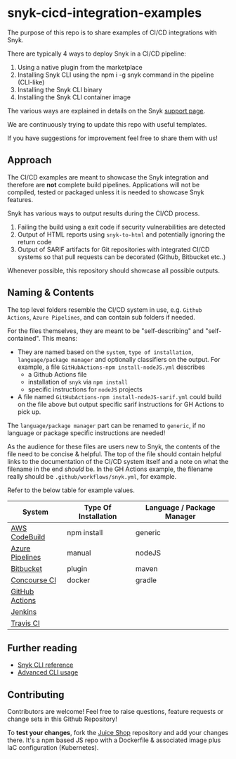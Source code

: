 # snyk-cicd-integration-examples

The purpose of this repo is to share examples of CI/CD integrations with Snyk.

There are typically 4 ways to deploy Snyk in a CI/CD pipeline:

1. Using a native plugin from the marketplace
1. Installing Snyk CLI using the npm i -g snyk command in the pipeline (CLI-like)
1. Installing the Snyk CLI binary 
1. Installing the Snyk CLI container image

The various ways are explained in details on the Snyk [support page](https://docs.snyk.io/integrations/ci-cd-integrations).

We are continuously trying to update this repo with useful templates.

If you have suggestions for improvement feel free to share them with us!

## Approach

The CI/CD examples are meant to showcase the Snyk integration and therefore are **not** complete build pipelines. Applications will not be compiled, tested or packaged unless it is needed to showcase Snyk features.

Snyk has various ways to output results during the CI/CD process.

1. Failing the build using a exit code if security vulnerabilities are detected
1. Output of HTML reports using `snyk-to-html` and potentially ignoring the return code
1. Output of SARIF artifacts for Git repositories with integrated CI/CD systems so that pull requests can be decorated (Github, Bitbucket etc..)

Whenever possible, this repository should showcase all possible outputs.

## Naming & Contents

The top level folders resemble the CI/CD system in use, e.g. `Github Actions`, `Azure Pipelines`, and can contain sub folders if needed.

For the files themselves, they are meant to be "self-describing" and "self-contained". This means:

- They are named based on the `system`, `type of installation`, `language/package manager` and optionally classifiers on the output. For example, a file `GitHubActions-npm install-nodeJS.yml` describes
  - a Github Actions file 
  - installation of `snyk` via `npm install`
  - specific instructions for `nodeJS` projects
- A file named `GitHubActions-npm install-nodeJS-sarif.yml` could build on the file above but output specific sarif instructions for GH Actions to pick up.

The `language/package manager` part can be renamed to `generic`, if no language or package specific instructions are needed!

As the audience for these files are users new to Snyk, the contents of the file need to be concise & helpful. The top of the file should contain helpful links to the documentation of the CI/CD system itself and a note on what the filename in the end _should_ be. In the GH Actions example, the filename really should be `.github/workflows/snyk.yml`, for example.

Refer to the below table for example values.

| System                          | Type Of Installation | Language / Package Manager |
| ------------------------------- | -------------------- | -------------------------- |
| [AWS CodeBuild][aws-code-build] | npm install          | generic                    |
| [Azure Pipelines][az-pipelines] | manual               | nodeJS                     |
| [Bitbucket][bb-pipelines]       | plugin               | maven                      |
| [Concourse CI][concourse]       | docker               | gradle                     |
| [GitHub Actions][gh-actions]    |                      |                            |
| [Jenkins][jenkins]              |                      |                            |
| [Travis CI][travis]             |                      |                            |


## Further reading

- [Snyk CLI reference](https://docs.snyk.io/snyk-cli/cli-reference)
- [Advanced CLI usage](./advanced-cli-use.md)

## Contributing

Contributors are welcome! Feel free to raise questions, feature requests or change sets in this Github Repository!

To **test your changes**, fork the [Juice Shop][juice-shop] repository and add your changes there. It's a npm based JS repo with a Dockerfile & associated image plus IaC configuration (Kubernetes).


[aws-code-build]: https://aws.amazon.com/codebuild/ 
[az-pipelines]: https://azure.microsoft.com/en-gb/services/devops/pipelines/
[bb-pipelines]: https://bitbucket.org/product/features/pipelines
[concourse]: https://concourse-ci.org/
[gh-actions]: https://github.com/features/actions
[jenkins]: https://www.jenkins.io/
[juice-shop]: https://github.com/alexeisnyk/juice-shop
[travis]: https://travis-ci.org/
